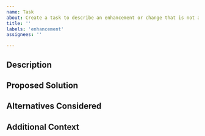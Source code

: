 ```yaml
---
name: Task
about: Create a task to describe an enhancement or change that is not a bug.
title: ''
labels: 'enhancement'
assignees: ''

---
```


## Description
<!-- A clear and concise description of what the problem is. Is your request related to a problem? Ex. I'm always frustrated when [...] -->

## Proposed Solution
<!-- A clear and concise description of what you want to happen. -->

## Alternatives Considered
<!-- A clear and concise description of any alternative solutions or features you've considered. -->

## Additional Context
<!-- Add any other context or screenshots about the feature request here. -->
